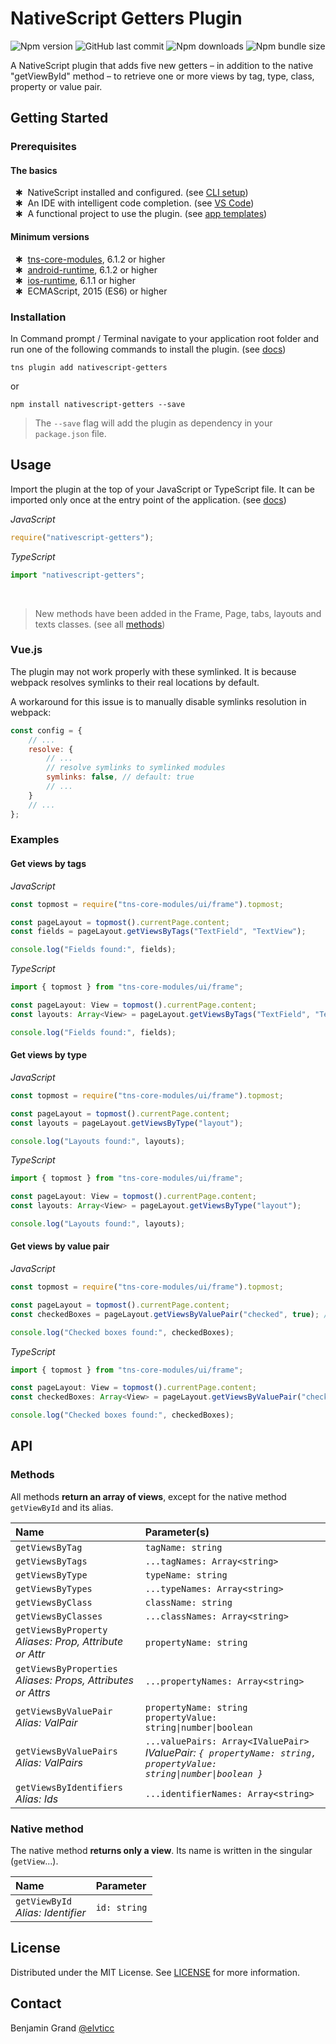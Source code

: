 # NativeScript Getters Plugin

![Npm version](https://img.shields.io/npm/v/nativescript-getters)
![GitHub last commit](https://img.shields.io/github/last-commit/elvticc/nativescript-getters)
![Npm downloads](https://img.shields.io/npm/dw/nativescript-getters)
![Npm bundle size](https://img.shields.io/bundlephobia/min/nativescript-getters)

A NativeScript plugin that adds five new getters – in addition to the native "getViewById" method – to retrieve one or more views by tag, type, class, property or value pair.

## Getting Started

### Prerequisites

#### The basics

&#160;&#160;&#10033;&#160;&#160;NativeScript installed and configured. (see [CLI setup](https://docs.nativescript.org/start/quick-setup)) <br>
&#160;&#160;&#10033;&#160;&#160;An IDE with intelligent code completion. (see [VS Code](https://www.nativescript.org/nativescript-for-visual-studio-code)) <br>
&#160;&#160;&#10033;&#160;&#160;A functional project to use the plugin. (see [app templates](https://docs.nativescript.org/app-templates/app-templates)) 

#### Minimum versions

&#160;&#160;&#10033;&#160;&#160;[tns-core-modules](https://docs.nativescript.org/releases/upgrade-instructions#upgrading-tns-modules), 6.1.2 or higher <br>
&#160;&#160;&#10033;&#160;&#160;[android-runtime](https://docs.nativescript.org/releases/upgrade-instructions#upgrading-platforms), 6.1.2 or higher <br>
&#160;&#160;&#10033;&#160;&#160;[ios-runtime](https://docs.nativescript.org/releases/upgrade-instructions#upgrading-platforms), 6.1.1 or higher <br>
&#160;&#160;&#10033;&#160;&#160;ECMAScript, 2015 (ES6) or higher

### Installation

In Command prompt / Terminal navigate to your application root folder and run one of the following commands to install the plugin. (see [docs](https://docs.nativescript.org/core-concepts/plugins))

```shell
tns plugin add nativescript-getters
```

or

```shell
npm install nativescript-getters --save
```

> The `--save` flag will add the plugin as dependency in your `package.json` file.

## Usage

Import the plugin at the top of your JavaScript or TypeScript file. It can be imported only once at the entry point of the application. (see [docs](https://docs.nativescript.org/core-concepts/application-architecture#entry-point))

_JavaScript_

```javascript
require("nativescript-getters");
```

_TypeScript_

```typescript
import "nativescript-getters";
```
<br>

> New methods have been added in the Frame, Page, tabs, layouts and texts classes. (see all [methods](#methods))

### Vue.js

The plugin may not work properly with these symlinked. It is because webpack resolves symlinks to their real locations by default.

A workaround for this issue is to manually disable symlinks resolution in webpack:

```javascript
const config = {
    // ...
    resolve: {
        // ...
        // resolve symlinks to symlinked modules
        symlinks: false, // default: true
        // ...
    }
    // ...
};
```

### Examples

#### Get views by tags

_JavaScript_

```javascript
const topmost = require("tns-core-modules/ui/frame").topmost;

const pageLayout = topmost().currentPage.content;
const fields = pageLayout.getViewsByTags("TextField", "TextView");

console.log("Fields found:", fields);
```

_TypeScript_

```typescript
import { topmost } from "tns-core-modules/ui/frame";

const pageLayout: View = topmost().currentPage.content;
const layouts: Array<View> = pageLayout.getViewsByTags("TextField", "TextView");

console.log("Fields found:", fields);
```

#### Get views by type

_JavaScript_

```javascript
const topmost = require("tns-core-modules/ui/frame").topmost;

const pageLayout = topmost().currentPage.content;
const layouts = pageLayout.getViewsByType("layout");

console.log("Layouts found:", layouts);
```

_TypeScript_

```typescript
import { topmost } from "tns-core-modules/ui/frame";

const pageLayout: View = topmost().currentPage.content;
const layouts: Array<View> = pageLayout.getViewsByType("layout");

console.log("Layouts found:", layouts);
```

#### Get views by value pair

_JavaScript_

```javascript
const topmost = require("tns-core-modules/ui/frame").topmost;

const pageLayout = topmost().currentPage.content;
const checkedBoxes = pageLayout.getViewsByValuePair("checked", true); // or "true"

console.log("Checked boxes found:", checkedBoxes);
```

_TypeScript_

```typescript
import { topmost } from "tns-core-modules/ui/frame";

const pageLayout: View = topmost().currentPage.content;
const checkedBoxes: Array<View> = pageLayout.getViewsByValuePair("checked", true); // or "true"

console.log("Checked boxes found:", checkedBoxes);
```

## API

### Methods

All methods **return an array of views**, except for the native method `getViewById` and its alias.

Name | Parameter(s)
:--- | :-----------
`getViewsByTag` | `tagName: string`
`getViewsByTags` | `...tagNames: Array<string>`
`getViewsByType` | `typeName: string`
`getViewsByTypes` | `...typeNames: Array<string>`
`getViewsByClass` | `className: string`
`getViewsByClasses` | `...classNames: Array<string>`
`getViewsByProperty` <br> _Aliases: Prop, Attribute or Attr_ | `propertyName: string`
`getViewsByProperties` <br> _Aliases: Props, Attributes or Attrs_ | `...propertyNames: Array<string>`
`getViewsByValuePair` <br> _Alias: ValPair_ | `propertyName: string` <br> `propertyValue: string\|number\|boolean`
`getViewsByValuePairs` <br> _Alias: ValPairs_ | `...valuePairs: Array<IValuePair>` <br> _IValuePair: `{ propertyName: string, propertyValue: string\|number\|boolean }`_
`getViewsByIdentifiers` <br> _Alias: Ids_ | `...identifierNames: Array<string>`

### Native method

The native method **returns only a view**. Its name is written in the singular (`getView`...).

Name | Parameter
:--- | :--------
`getViewById` <br> _Alias: Identifier_ | `id: string`

## License

Distributed under the MIT License. See [LICENSE](https://github.com/elvticc/nativescript-getters/blob/master/LICENSE) for more information.

## Contact

Benjamin Grand [@elvticc](https://twitter.com/elvticc)
